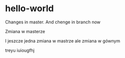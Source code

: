 # hello-world

Changes in master.
And chenge in branch now

Zmiana w masterze

I jeszcze jedna zmiana w mastrze ale zmiana w gównym

treyu iuiougfhj